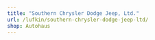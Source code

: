 ```yaml
---
title: "Southern Chrysler Dodge Jeep, Ltd."
url: /lufkin/southern-chrysler-dodge-jeep-ltd/
shop: Autohaus
---
```

